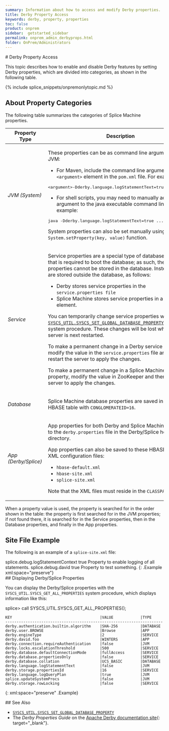 ```yaml
---
summary: Information about how to access and modify Derby properties.
title: Derby Property Access
keywords: derby, property, properties
toc: false
product: onprem
sidebar:  getstarted_sidebar
permalink: onprem_admin_derbyprops.html
folder: OnPrem/Administrators
---
```

<section>
<div class="TopicContent" data-swiftype-index="true" markdown="1">
# Derby Property Access

This topic describes how to enable and disable Derby features by setting
Derby properties, which are divided into categories, as shown in the
following table.

{% include splice_snippets/onpremonlytopic.md %}

## About Property Categories

The following table summarizes the categories of Splice Machine properties.

<table summary="Table of Splice Machine property categories.">
    <col />
    <col />
    <thead>
        <tr>
            <th>Property Type</th>
            <th>Description</th>
        </tr>
    </thead>
    <tbody>
        <tr>
            <td><em>JVM (System) </em></td>
            <td>
                <p class="noSpaceAbove">These properties can be as command line arguments to JVM:</p>
                <ul>
                    <li>For Maven, include the command line arguments as an <code>&lt;argument&gt;</code> element in the <code>pom.xml</code> file. For example:</li>
                </ul>
                <div class="preWrapperWide"><pre class="AppCommand">&lt;argument&gt;-Dderby.language.logStatementText=true&lt;/argument&gt;</pre>
                </div>
                <ul>
                    <li>For shell scripts, you may need to manually add the argument to the java executable command line. For example:</li>
                </ul>
                <div class="preWrapperWide"><pre class="AppCommand">java -Dderby.language.logStatementText=true ... </pre>
                </div>
                <p>System properties can also be set manually using the <code>System.setProperty(key, value)</code> function.</p>
            </td>
        </tr>
        <tr>
            <td><em>Service</em></td>
            <td>
                <p class="noSpaceAbove">Service properties are a special type of database property that is required to boot the database; as such, these properties cannot be stored in the database. Instead, they are stored outside the database, as follows:</p>
                <ul>
                    <li>Derby stores service properties in the <code>service.properties file</code></li>
                    <li>Splice Machine stores service properties in a Zookeeper element.</li>
                </ul>
                <p>You can temporarily change service properties with the <a href="sqlref_sysprocs_setglobaldbprop.html"><code>SYSCS_UTIL.SYSCS_SET_GLOBAL_DATABASE_PROPERTY</code></a> built-in system procedure. These changes will be lost when the server is next restarted.</p>
                <p>To make a permanent change in a Derby service property, modify the value in the <code>service.properties</code> file and then restart the server to apply the changes.</p>
                <p>To make a permanent change in a Splice Machine service property, modify the value in ZooKeeper and then restart the server to apply the changes.</p>
            </td>
        </tr>
        <tr>
            <td><em>Database</em></td>
            <td>
                <p class="noSpaceAbove">Splice Machine database properties are saved in a hidden HBASE table with <code>CONGLOMERATEID=16</code>.</p>
            </td>
        </tr>
        <tr>
            <td><em>App (Derby/Splice)</em></td>
            <td>
                <p class="noSpaceAbove">App properties for both Derby and Splice Machine are saved to the <code>derby.properties</code> file in the Derby/Splice home directory. </p>
                <p>App properties can also be saved to these HBASE XML configuration files:</p>
                <ul>
                    <li><code>hbase-default.xml</code>
                    </li>
                    <li><code>hbase-site.xml</code>
                    </li>
                    <li><code>splice-site.xml</code>
                    </li>
                </ul>
                <p>Note that the XML files must reside in the <code>CLASSPATH</code>.</p>
            </td>
        </tr>
    </tbody>
</table>

When a property value is used, the property is searched for in the order
shown in the table: the property is first searched for in the
JVM properties; if not found there, it is searched for in the Service
properties, then in the Database properties, and finally in the App
properties.

## Site File Example

The following is an example of a `splice-site.xml` file:

<div class="preWrapperWide" markdown="1">
    <?xml version="1.0"?>
    <?xml-stylesheet type="text/xsl" href="configuration.xsl"?>
       <configuration>
           <property>
               <name>splice.debug.logStatementContext</name>
               <value>true</value>
               <description>Property  to enable logging of all statements.</description>
               </property>
              <property>
              <name>splice.debug.david</name>
              <value>true</value>
              <description>Property  to test something.</description>
              </property>
       </configuration>
{: .Example xml:space="preserve"}

</div>
## Displaying Derby/Splice Properties

You can display the Derby/Splice properties with the
`SYSCS_UTIL.SYSCS_GET_ALL_PROPERTIES` system procedure, which displays
information like this:

<div class="preWrapperWide" markdown="1">
    splice> call SYSCS_UTIL.SYSCS_GET_ALL_PROPERTIES();

    KEY                                       |VALUE            |TYPE     
    ----------------------------------------------------------------------
    derby.authentication.builtin.algorithm    |SHA-256          |DATABASE 
    derby.user.BROWSE                         |Browse           |APP      
    derby.engineType                          |2                |SERVICE  
    derby.david.foo                           |WINTERS          |APP      
    derby.connection.requireAuthentication    |false            |JVM      
    derby.locks.escalationThreshold           |500              |SERVICE  
    derby.database.defaultConnectionMode      |fullAccess       |SERVICE  
    derby.database.propertiesOnly             |false            |SERVICE  
    derby.database.collation                  |UCS_BASIC        |DATABASE 
    derby.language.logStatementText           |false            |JVM      
    derby.storage.propertiesId                |16               |SERVICE  
    derby.language.logQueryPlan               |true             |JVM      
    splice.updateSystemProcs                  |false            |JVM      
    derby.storage.rowLocking                  |false            |SERVICE  
{: xml:space="preserve" .Example}

</div>
## See Also

* [`SYSCS_UTIL.SYSCS_SET_GLOBAL_DATABASE_PROPERTY`](sqlref_sysprocs_setglobaldbprop.html)
* The *Derby Properties Guide* on the [Apache Derby documentation
  site][1]{: target="_blank"}.

</div>
</section>



[1]: https://db.apache.org/derby/manuals/index.html
